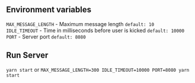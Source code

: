## Environment variables

`MAX_MESSAGE_LENGTH` - Maximum message length `default: 10`\
`IDLE_TIMEOUT` - Time in milliseconds before user is kicked `default: 10000`\
`PORT` - Server port `default: 8080`

## Run Server

`yarn start`
or
`MAX_MESSAGE_LENGTH=300 IDLE_TIMEOUT=10000 PORT=8080 yarn start`